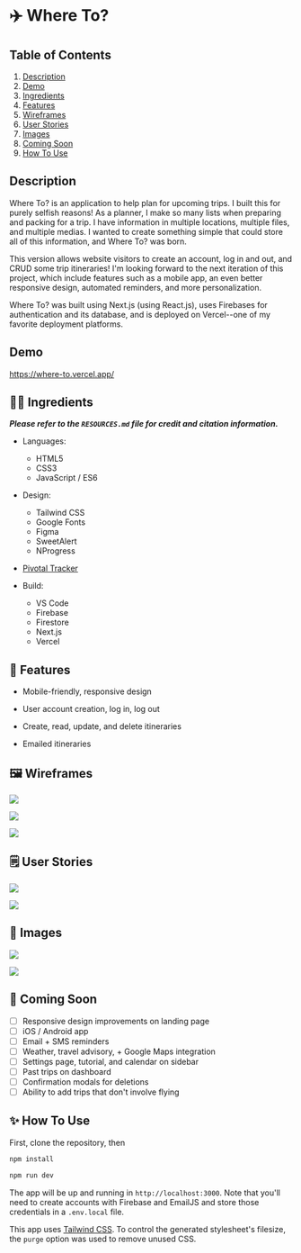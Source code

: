 # :airplane: Where To?

## Table of Contents

  1. [Description](#description)
  2. [Demo](#demo)
  3. [Ingredients](#woman_technologist-ingredients)
  4. [Features](#rocket_features)
  5. [Wireframes](#framed_picture-wireframes)
  6. [User Stories](#spiral_notepad-user-stories)
  7. [Images](#camera_flash-images)
  8. [Coming Soon](#ice_cube-coming-soon)
  9. [How To Use](#sparkles-how-to-use)

## Description

Where To? is an application to help plan for upcoming trips. I built this for purely selfish reasons! As a planner, I make so many lists when preparing and packing for a trip. I have information in multiple locations, multiple files, and multiple medias. I wanted to create something simple that could store all of this information, and Where To? was born.

This version allows website visitors to create an account, log in and out, and CRUD some trip itineraries! I'm looking forward to the next iteration of this project, which include features such as a mobile app, an even better responsive design, automated reminders, and more personalization. 

Where To? was built using Next.js (using React.js), uses Firebases for authentication and its database, and is deployed on Vercel--one of my favorite deployment platforms.

## Demo

https://where-to.vercel.app/

## :woman_technologist: Ingredients
***Please refer to the ``RESOURCES.md`` file for credit and citation information.***

-   Languages:

    -   HTML5
    -   CSS3
    -   JavaScript / ES6

-   Design:

    -   Tailwind CSS
    -   Google Fonts
    -   Figma
    -   SweetAlert
    -   NProgress

-   [Pivotal Tracker](https://www.pivotaltracker.com/projects/2494463)

-   Build:

    -   VS Code
    -   Firebase
    -   Firestore
    -   Next.js
    -   Vercel

## :rocket: Features

-   Mobile-friendly, responsive design

-   User account creation, log in, log out

-   Create, read, update, and delete itineraries

-   Emailed itineraries

## :framed_picture: Wireframes

![](public/Landing.png)

![](public/dash.png)

![](public/Create.png)

## :spiral_notepad: User Stories

![](public/user_1.png)

![](public/user_2.png)

## :camera_flash: Images

![](public/show.png)

![](public/dash_actual.png)

## :ice_cube: Coming Soon

- [ ] Responsive design improvements on landing page
- [ ] iOS / Android app
- [ ] Email + SMS reminders
- [ ] Weather, travel advisory, + Google Maps integration
- [ ] Settings page, tutorial, and calendar on sidebar
- [ ] Past trips on dashboard
- [ ] Confirmation modals for deletions
- [ ] Ability to add trips that don't involve flying

## :sparkles: How To Use

First, clone the repository, then 

```bash
npm install

npm run dev
```
The app will be up and running in ```http://localhost:3000```. Note that you'll need to create accounts with Firebase and EmailJS and store those credentials in a ```.env.local``` file. 

This app uses [Tailwind CSS](https://www.tailwindcss.com). To control the generated stylesheet's filesize, the ```purge``` option was used to remove unused CSS.
